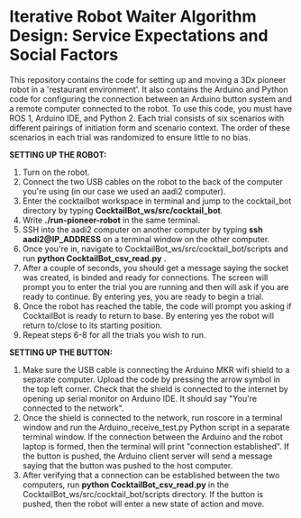 # Iterative Robot Waiter Algorithm Design: Service Expectations and Social Factors
This repository contains the code for setting up and moving a 3Dx pioneer robot in a 'restaurant environment'. It also contains the Arduino and Python code for configuring the connection between an Arduino button system and a remote computer connected to the robot. To use this code, you must have ROS 1, Arduino IDE, and Python 2. 
Each trial consists of six scenarios with different pairings of initiation form and scenario context. The order of these scenarios in each trial was randomized to ensure little to no bias.

<b> SETTING UP THE ROBOT:</b>

1. Turn on the robot.
2. Connect the two USB cables on the robot to the back of the computer you're using (in our case we used an aadi2 computer). 
3. Enter the cocktailbot workspace in terminal and jump to the cocktail_bot directory by typing <b>CocktailBot_ws/src/cocktail_bot</b>.
4. Write <b>./run-pioneer-robot</b> in the same terminal.
5. SSH into the aadi2 computer on another computer by typing <b>ssh aadi2@IP_ADDRESS</b> on a terminal window on the other computer.
6. Once you're in, navigate to CocktailBot_ws/src/cocktail_bot/scripts and run <b>python CocktailBot_csv_read.py</b> .
7. After a couple of seconds, you should get a message saying the socket was created, is binded and ready for connections. The screen will prompt you to enter the trial you are running and then will ask if you are ready to continue. By entering yes, you are ready to begin a trial. 
8. Once the robot has reached the table, the code will prompt you asking if CocktailBot is ready to return to base. By entering yes the robot will return to/close to its starting position. 
9. Repeat steps 6-8 for all the trials you wish to run. 

<b> SETTING UP THE BUTTON:</b>

1. Make sure the USB cable is connecting the Arduino MKR wifi shield to a separate computer. Upload the code by pressing the arrow symbol in the top left corner. Check that the shield is connected to the internet by opening up serial monitor on Arduino IDE. It should say "You're connected to the network". 
2. Once the shield is connected to the network, run roscore in a terminal window and run the Arduino_receive_test.py Python script in a separate terminal window. If the connection between the Arduino and the robot laptop is formed, then the terminal will print "connection established". If the button is pushed, the Arduino client server will send a message saying that the button was pushed to the host computer.
3. After verifying that a connection can be established between the two computers, run <b>python CocktailBot_csv_read.py</b> in the CocktailBot_ws/src/cocktail_bot/scripts directory. If the button is pushed, then the robot will enter a new state of action and move. 
